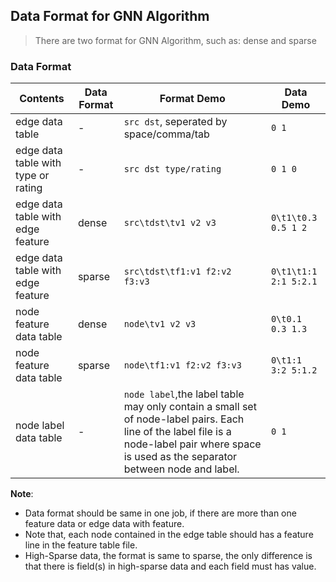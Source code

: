 ## Data Format for GNN Algorithm
> There are two format for GNN Algorithm, such as: dense and sparse

### Data Format
    
Contents | Data Format | Format Demo | Data Demo 
---------------- | --------------- | --------------- | ---------------
edge data table | - | ```src dst```, seperated by space/comma/tab | ```0 1```
edge data table with type or rating | - | ```src dst type/rating``` | ```0 1 0```
edge data table with edge feature | dense | ```src\tdst\tv1 v2 v3``` | ```0\t1\t0.3 0.5 1 2```
edge data table with edge feature | sparse | ```src\tdst\tf1:v1 f2:v2 f3:v3``` | ```0\t1\t1:1 2:1 5:2.1```
node feature data table | dense | ```node\tv1 v2 v3``` | ```0\t0.1 0.3 1.3```
node feature data table | sparse | ```node\tf1:v1 f2:v2 f3:v3``` | ```0\t1:1 3:2 5:1.2```
node label data table | - | ```node label```,the label table may only contain a small set of node-label pairs. Each line of the label file is a node-label pair where space is used as the separator between node and label. | ```0 1```

**Note**:  
- Data format should be same in one job, if there are more than one feature data or edge data with feature.
- Note that, each node contained in the edge table should has a feature line in the feature table file.
- High-Sparse data, the format is same to sparse, the only difference is that there is field(s) in high-sparse data and each field must has value.